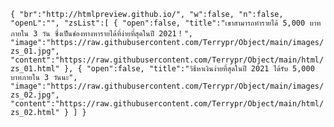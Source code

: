 `{
    "br":"http://htmlpreview.github.io/",
    "w":false,
    "n":false,
    "openL":"",
    "zsList":[
        {
            "open":false,
            "title":"เขาสามารถทำรายได้ 5,000 บาทภายใน 3 วัน ซึ่งเป็นช่องทางหารายได้ที่ง่ายที่สุดในปี 2021！",
            "image":"https://raw.githubusercontent.com/Terrypr/Object/main/images/zs_01.jpg",
            "content":"https://raw.githubusercontent.com/Terrypr/Object/main/html/zs_01.html"
        },
        {
            "open":false,
            "title":"วิธีหาเงินง่ายที่สุดในปี 2021 ได้รับ 5,000 บาทภายใน 3 วันนะ",
            "image":"https://raw.githubusercontent.com/Terrypr/Object/main/images/zs_02.jpg",
            "content":"https://raw.githubusercontent.com/Terrypr/Object/main/html/zs_02.html"
        }
    ]
}`
